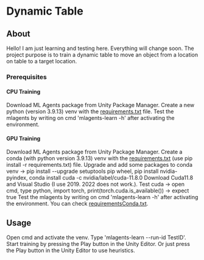 # Dynamic Table

## About <a name = "about"></a>

Hello! I am just learning and testing here. Everything will change soon. The project purpose is to train a dynamic table to move an object from a location on table to a target location.

### Prerequisites <a name = "prerequisites"></a>

#### CPU Training

Download ML Agents package from Unity Package Manager.
Create a new python (version 3.9.13) venv with the [requirements.txt](Docs/requirements.txt) file.
Test the mlagents by writing on cmd 'mlagents-learn -h' after activating the environment.

#### GPU Training

Download ML Agents package from Unity Package Manager.
Create a  conda (with python version 3.9.13) venv with the [requirements.txt](Docs/requirements.txt) (use pip install -r requirements.txt) file.
Upgrade and add some packages to conda venv -> pip install --upgrade setuptools pip wheel, pip install nvidia-pyindex, conda install cuda -c nvidia/label/cuda-11.8.0
Download Cuda11.8 and Visual Studio (I use 2019. 2022 does not work.).
Test cuda -> open cmd, type python, import torch, print(torch.cuda.is_available()) -> expect true
Test the mlagents by writing on cmd 'mlagents-learn -h' after activating the environment.
You can check [requirementsConda.txt](Docs/requirementsConda.txt).

## Usage <a name = "usage"></a>

Open cmd and activate the venv. Type 'mlagents-learn --run-id TestID'. Start training by pressing the Play button in the Unity Editor.
Or just press the Play button in the Unity Editor to use heuristics.